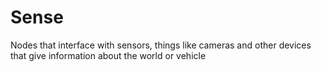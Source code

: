 Sense
=====

Nodes that interface with sensors, things like cameras and other devices that give information about the world or vehicle
